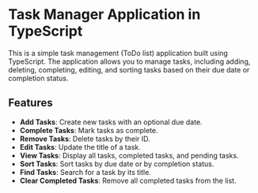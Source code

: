 # Task Manager Application in TypeScript

This is a simple task management (ToDo list) application built using TypeScript. The application allows you to manage tasks, including adding, deleting, completing, editing, and sorting tasks based on their due date or completion status.

## Features

- **Add Tasks**: Create new tasks with an optional due date.
- **Complete Tasks**: Mark tasks as complete.
- **Remove Tasks**: Delete tasks by their ID.
- **Edit Tasks**: Update the title of a task.
- **View Tasks**: Display all tasks, completed tasks, and pending tasks.
- **Sort Tasks**: Sort tasks by due date or by completion status.
- **Find Tasks**: Search for a task by its title.
- **Clear Completed Tasks**: Remove all completed tasks from the list.